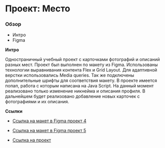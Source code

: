 # Проект: Место

### Обзор

* Интро
* Figma

**Интро**

Одностраничный учебный проект с карточками фотографий и описаний разных мест.
Проект был выполнен по макету из Figma. Использованы технологии выравнивания контента Flex и Grid Layout. Для адаптивной верстки использовались Media queries. Так же подключены дополнительные шрифты для соответствия макету. В проекте имеется попап, работа с которым написана на Java Script. На данный момент реализовано только изменение никнейма и описания профиля. В дальнейшем будет реализовано добавление новых карточек с фотографиями и их описания.


**Ссылки**

* [Ссылка на макет в Figma проект 4](https://www.figma.com/file/2cn9N9jSkmxD84oJik7xL7/JavaScript.-Sprint-4?node-id=0%3A1)
* [Ссылка на макет в Figma проект 5](https://www.figma.com/file/bjyvbKKJN2naO0ucURl2Z0/JavaScript.-Sprint-5?node-id=0%3A1)


* [Ссылка на проект](https://elizavetazotova.github.io/mesto/)

